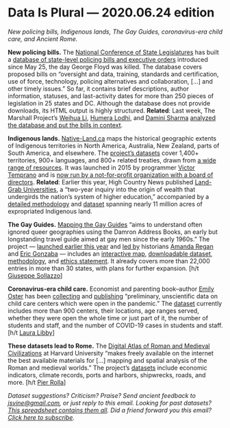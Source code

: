 Data Is Plural — 2020.06.24 edition
===================================

*New policing bills, Indigenous lands, The Gay Guides, coronavirus-era child care, and Ancient Rome.*


__New policing bills.__ The [National Conference of State Legislatures](https://www.ncsl.org) has built a [database of state-level policing bills and executive orders](https://www.ncsl.org/research/civil-and-criminal-justice/legislative-responses-for-policing.aspx) introduced since May 25, the day George Floyd was killed. The database covers proposed bills on “oversight and data, training, standards and certification, use of force, technology, policing alternatives and collaboration, [...] and other timely issues.” So far, it contains brief descriptions, author information, statuses, and last-activity dates for more than 250 pieces of legislation in 25 states and DC. Although the database does not provide downloads, its HTML output is highly structured. __Related__: Last week, The Marshall Project’s [Weihua Li](https://twitter.com/Weihua_Li1), [Humera Lodhi](https://twitter.com/HumeraLodhi), and [Damini Sharma](https://twitter.com/sharmad23) [analyzed the database and put the bills in context](https://www.themarshallproject.org/2020/06/18/which-states-are-taking-on-police-reform-after-george-floyd).


__Indigenous lands.__ [Native-Land.ca](https://native-land.ca/) maps the historical geographic extents of Indigenous territories in North America, Australia, New Zealand, parts of South America, and elsewhere. The [project’s datasets](https://native-land.ca/api-docs/) cover 1,400+ territories, 900+ languages, and 800+ related treaties, drawn from [a wide range of resources](https://native-land.ca/resources/). It was launched in 2015 by programmer [Victor Temprano](http://victortemprano.com) and is [now run by a not-for-profit organization with a board of directors](https://native-land.ca/about/). __Related__: Earlier this year, High Country News published [Land-Grab Universities](https://www.landgrabu.org), a “two-year inquiry into the origin of wealth that undergirds the nation’s system of higher education,” accompanied by a [detailed methodology](https://www.hcn.org/articles/indigenous-affairs-education-how-we-investigated-the-land-grant-university-system) and [dataset](https://github.com/HCN-Digital-Projects/landgrabu-data) spanning nearly 11 million acres of expropriated Indigenous land.


__The Gay Guides.__ [Mapping the Gay Guides](https://www.mappingthegayguides.org) “aims to understand often ignored queer geographies using the Damron Address Books, an early but longstanding travel guide aimed at gay men since the early 1960s.” The project — [launched earlier this year](https://www.mappingthegayguides.org/2020/02/announcing-the-launch-of-mapping-the-gay-guides/) and [led by](https://mappingthegayguides.org/about/) historians [Amanda Regan](https://mappingthegayguides.org/regan/) and [Eric Gonzaba](https://mappingthegayguides.org/gonzaba/) — includes an [interactive map](https://mappingthegayguides.org/map/), [downloadable dataset](https://github.com/MappingtheGayGuides/MGG-Data), [methodology](https://mappingthegayguides.org/methodology/), and [ethics statement](https://mappingthegayguides.org/ethics/). It already covers more than 22,000 entries in more than 30 states, with plans for further expansion. [h/t [Giuseppe Sollazzo](https://mailchi.mp/42557319b05d/preview-222-in-other-news-3837485)]


__Coronavirus-era child care.__ Economist and parenting book–author [Emily Oster](https://emilyoster.net/) has been [collecting](https://docs.google.com/forms/d/e/1FAIpQLSeYIy0Dc9PW9sWCSWNXypw36FLoMiSx9jDalgDPcccK4T7ezQ/viewform) and [publishing](https://twitter.com/ProfEmilyOster/status/1275044876133044225) “preliminary, unscientific data on child care centers which were open in the pandemic.” The [dataset](https://docs.google.com/spreadsheets/d/1L45r63t8hpYfGLpT6gWKjYMscu8Wut6jtlxO-1FAW9c/edit) currently includes more than 900 centers, their locations, age ranges served, whether they were open the whole time or just part of it, the number of students and staff, and the number of COVID-19 cases in students and staff. [h/t [Laura Libby](https://twitter.com/LauraALibby/status/1274084844817940480)]


__These datasets lead to Rome.__ The [Digital Atlas of Roman and Medieval Civilizations](https://darmc.harvard.edu/) at Harvard University “makes freely available on the internet the best available materials for [...] mapping and spatial analysis of the Roman and medieval worlds.” The project’s [datasets](https://darmc.harvard.edu/data-availability) include economic indicators, climate records, ports and harbors, shipwrecks, roads, and more. [h/t [Pier Rolla](https://www.reddit.com/r/datasets/comments/h0702y/has_anyone_put_together_a_document_listing_all/)]


*Dataset suggestions? Criticism? Praise? Send ancient feedback to jsvine@gmail.com, or just reply to this email. Looking for past datasets? [This spreadsheet contains them all](https://docs.google.com/spreadsheets/d/1wZhPLMCHKJvwOkP4juclhjFgqIY8fQFMemwKL2c64vk). Did a friend forward you this email? [Click here to subscribe](https://tinyletter.com/data-is-plural).*